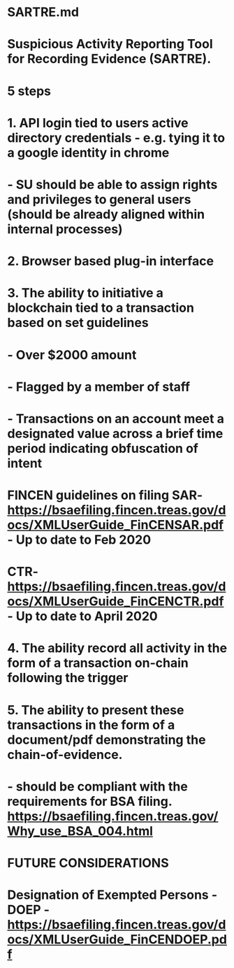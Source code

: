 # SARTRE.md
# 
# Suspicious Activity Reporting Tool for Recording Evidence (SARTRE).
#
# 5 steps
# 
# 1. API login tied to users active directory credentials - e.g. tying it to a google identity in chrome
#     - SU should be able to assign rights and privileges to general users (should be already aligned within internal processes)
# 
# 2. Browser based plug-in interface
# 3. The ability to initiative a blockchain tied to a transaction based on set guidelines
#     - Over $2000 amount
#     - Flagged by a member of staff 
#     - Transactions on an account meet a designated value across a brief time period indicating obfuscation of intent
# FINCEN guidelines on filing SAR- https://bsaefiling.fincen.treas.gov/docs/XMLUserGuide_FinCENSAR.pdf - Up to date to Feb 2020
#                             CTR- https://bsaefiling.fincen.treas.gov/docs/XMLUserGuide_FinCENCTR.pdf - Up to date to April 2020
#                             
# 4. The ability record all activity in the form of a transaction on-chain following the trigger
# 5. The ability to present these transactions in the form of a document/pdf demonstrating the chain-of-evidence.
#     - should be compliant with the requirements for BSA filing. https://bsaefiling.fincen.treas.gov/Why_use_BSA_004.html
#
# FUTURE CONSIDERATIONS
# Designation of Exempted Persons - DOEP - https://bsaefiling.fincen.treas.gov/docs/XMLUserGuide_FinCENDOEP.pdf
# 

